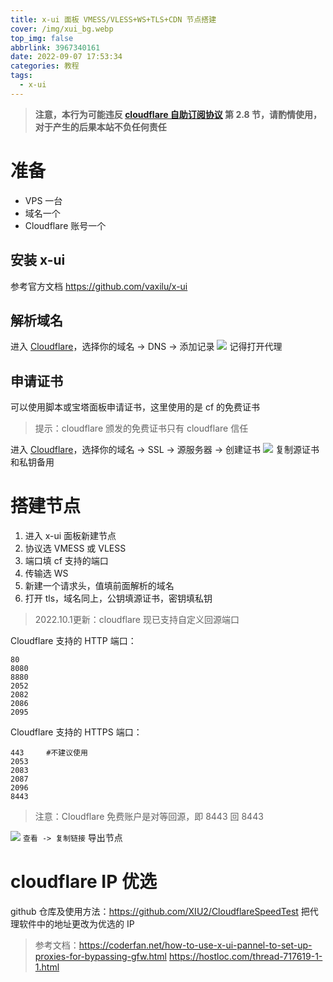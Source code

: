 ```yaml
---
title: x-ui 面板 VMESS/VLESS+WS+TLS+CDN 节点搭建
cover: /img/xui_bg.webp
top_img: false
abbrlink: 3967340161
date: 2022-09-07 17:53:34
categories: 教程
tags: 
  - x-ui
---
```

>**注意，本行为可能违反 [cloudflare 自助订阅协议](https://www.cloudflare.com/terms/) 第 2.8 节，请酌情使用，对于产生的后果本站不负任何责任**
# 准备
- VPS 一台
- 域名一个
- Cloudflare 账号一个
## 安装 x-ui
参考官方文档 https://github.com/vaxilu/x-ui
## 解析域名
进入 [Cloudflare](https://dash.cloudflare.com)，选择你的域名 -> DNS -> 添加记录
![](/img/xui.webp)
记得打开代理
## 申请证书
可以使用脚本或宝塔面板申请证书，这里使用的是 cf 的免费证书
>提示：cloudflare 颁发的免费证书只有 cloudflare 信任

进入 [Cloudflare](https://dash.cloudflare.com)，选择你的域名 -> SSL -> 源服务器 -> 创建证书
![](/img/xui1.webp)
复制源证书和私钥备用
# 搭建节点
1. 进入 x-ui 面板新建节点
2. 协议选 VMESS 或 VLESS
3. 端口填 cf 支持的端口
4. 传输选 WS
5. 新建一个请求头，值填前面解析的域名
6. 打开 tls，域名同上，公钥填源证书，密钥填私钥

>2022.10.1更新：cloudflare 现已支持自定义回源端口

Cloudflare 支持的 HTTP 端口：
```
80
8080
8880
2052
2082
2086
2095
```
Cloudflare 支持的 HTTPS 端口：
```
443     #不建议使用
2053
2083
2087
2096
8443
```
>注意：Cloudflare 免费账户是对等回源，即 8443 回 8443

![](/img/xui2.webp)
`查看 -> 复制链接` 导出节点
# cloudflare IP 优选
github 仓库及使用方法：https://github.com/XIU2/CloudflareSpeedTest
把代理软件中的地址更改为优选的 IP
>参考文档：https://coderfan.net/how-to-use-x-ui-pannel-to-set-up-proxies-for-bypassing-gfw.html
https://hostloc.com/thread-717619-1-1.html